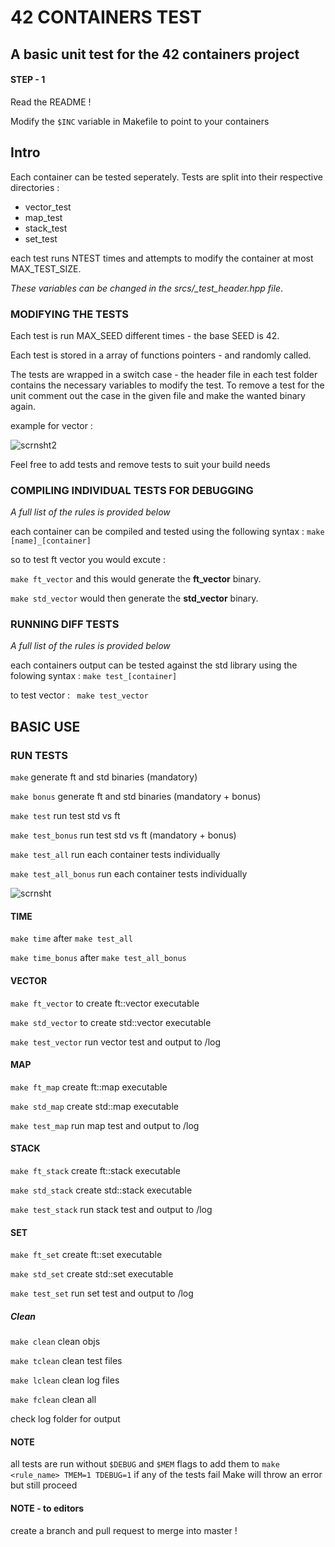 # 42 CONTAINERS TEST
## A basic unit test for the 42 containers project

#### STEP - 1
Read the README !

Modify the ```$INC``` variable in Makefile to point to your containers

## Intro

Each container can be tested seperately. Tests are split into their respective directories :
<ul>
<li> vector_test
<li> map_test
<li> stack_test
<li> set_test
</ul>

each test runs NTEST times and attempts to modify the container at most MAX_TEST_SIZE.

*These variables can be changed in the srcs/_test_header.hpp file*.

### MODIFYING THE TESTS

Each test is run MAX_SEED different times - the base SEED is 42.

Each test is stored in a array of functions pointers - and randomly called.

The tests are wrapped in a switch case - the header file in each test folder contains
the necessary variables to modify the test. To remove a test for the unit comment out
the case in the given file and make the wanted binary again.

example for vector :

![scrnsht2](https://user-images.githubusercontent.com/61289826/158005653-54339d4f-d99d-497d-b0a6-cec9c4b7c27d.png)

Feel free to add tests and remove tests to suit your build needs

### COMPILING INDIVIDUAL TESTS FOR DEBUGGING

*A full list of the rules is provided below*

each container can be compiled and tested using the following syntax :
```make [name]_[container]```

so to test ft vector you would excute :

```make ft_vector``` and this would generate the **ft_vector** binary.

```make std_vector``` would then generate the **std_vector** binary.

### RUNNING DIFF TESTS

*A full list of the rules is provided below*

each containers output can be tested against the std library using the folowing syntax :
```make test_[container]```

to test vector : ``` make test_vector```

## BASIC USE
### RUN TESTS

```make```              generate ft and std binaries (mandatory)

```make bonus```        generate ft and std binaries (mandatory + bonus)

```make test```         run test std vs ft

```make test_bonus```   run test std vs ft (mandatory + bonus)

```make test_all```      run each container tests individually

```make test_all_bonus``` run each container tests individually

![scrnsht](https://user-images.githubusercontent.com/61289826/158004120-f8537caf-8fe0-4316-a21b-eee6b9cc16b7.png)

#### TIME

```make time```  after ```make test_all```

```make time_bonus```  after ```make test_all_bonus```

#### VECTOR
```make ft_vector```    to create ft::vector executable

```make std_vector```   to create std::vector executable

```make test_vector```  run vector test and output to /log
#### MAP
```make ft_map```		create ft::map executable

```make std_map```		create std::map executable

```make test_map```		run map test and output to /log
#### STACK
```make ft_stack```		create ft::stack executable

```make std_stack```	create std::stack executable

```make test_stack```	run stack test and output to /log
#### SET
```make ft_set```		create ft::set executable

```make std_set```		create std::set executable

```make test_set```		run set test and output to /log
##### Clean
```make clean```		clean objs

```make tclean```       clean test files

```make lclean```       clean log files

```make fclean```       clean all

check log folder for output

#### NOTE
all tests are run without ```$DEBUG``` and ```$MEM``` flags
to add them to ```make <rule_name> TMEM=1 TDEBUG=1```
if any of the tests fail Make will throw an error but still proceed
#### NOTE - to editors
create a branch and pull request to merge into master !

